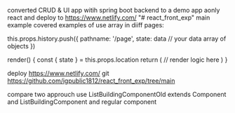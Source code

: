 converted CRUD & UI app witih spring boot backend to a demo app aonly react and deploy to https://www.netlify.com/ "# react_front_exp" main example covered examples of use array in diiff pages:

this.props.history.push({ pathname: '/page', state: data // your data array of objects })

render() { const { state } = this.props.location return ( // render logic here ) }

deploy https://www.netlify.com/ git https://github.com/igpublic1812/react_front_exp/tree/main

compare two approuch use ListBuildingComponentOld extends Component and ListBuildingComponent and regular component